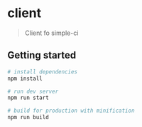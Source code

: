 # client

> Client fo simple-ci

## Getting started

``` bash
# install dependencies
npm install

# run dev server
npm run start

# build for production with minification
npm run build
```